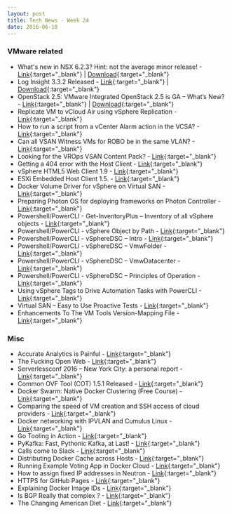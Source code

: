 ```yaml
---
layout: post
title: Tech News - Week 24
date: 2016-06-10
---
```


### VMware related

* What's new in NSX 6.2.3? Hint: not the average minor release! -
  [Link](http://cloudmaniac.net/whats-new-in-nsx-for-vsphere-6-2-3/){:target="_blank"} |
  [Download](https://t.co/Y4M5BRxMQF){:target="_blank"}
* Log Insight 3.3.2 Released -
  [Link](https://t.co/Ci5hbz2bYA){:target="_blank"} |
  [Download](https://t.co/XoMJVdoLzo){:target="_blank"}
* OpenStack 2.5: VMware Integrated OpenStack 2.5 is GA – What’s New? -
  [Link](http://blogs.vmware.com/openstack/vmware-integrated-openstack-2-5-is-ga-whats-new/){:target="_blank"} |
  [Download](https://my.vmware.com/group/vmware/details?downloadGroup=VIO_2-5&productId=587&rPId=11148){:target="_blank"}
* Replicate VM to vCloud Air using vSphere Replication -
  [Link](https://alexhunt86.wordpress.com/2016/06/03/replicate-vm-to-vcloud-air-using-vsphere-replication/){:target="_blank"}
* How to run a script from a vCenter Alarm action in the VCSA? -
  [Link](http://www.virtuallyghetto.com/2016/06/how-to-run-a-script-from-a-vcenter-alarm-action-in-the-vcsa.html){:target="_blank"}
* Can all VSAN Witness VMs for ROBO be in the same VLAN? -
  [Link](http://www.yellow-bricks.com/2016/06/09/can-vsan-witness-vms-robo-vlan/){:target="_blank"}
* Looking for the VROps VSAN Content Pack? -
  [Link](http://www.yellow-bricks.com/2016/06/07/looking-vrops-vsan-content-pack/){:target="_blank"}
* Getting a 404 error with the Host Client -
  [Link](http://www.yellow-bricks.com/2016/06/10/getting-404-error-host-client/){:target="_blank"}
* vSphere HTML5 Web Client 1.9 -
  [Link](https://labs.vmware.com/flings/vsphere-html5-web-client#changelog){:target="_blank"}
* ESXi Embedded Host Client 1.5. -
  [Link](https://labs.vmware.com/flings/esxi-embedded-host-client#changelog){:target="_blank"}
* Docker Volume Driver for vSphere on Virtual SAN -
  [Link](http://cormachogan.com/2016/06/09/docker-volume-driver-vsphere-virtual-san-vsan/){:target="_blank"}
* Preparing Photon OS for deploying frameworks on Photon Controller  -
  [Link](http://cormachogan.com/2016/06/08/preparing-photon-os-deploying-on-photon-controller/){:target="_blank"}
* Powershell/PowerCLI - Get-InventoryPlus – Inventory of all vSphere objects -
  [Link](http://www.lucd.info/2016/06/03/get-inventoryplus-inventory-all-vsphere-objects/){:target="_blank"}
* Powershell/PowerCLI - vSphere Object by Path -
  [Link](http://www.lucd.info/2016/06/03/vsphere-object-path/){:target="_blank"}
* Powershell/PowerCLI - vSphereDSC – Intro -
  [Link](http://www.lucd.info/2016/06/04/vspheredsc-intro/){:target="_blank"}
* Powershell/PowerCLI - vSphereDSC – VmwFolder -
  [Link](http://www.lucd.info/2016/06/05/vspheredsc-vmwfolder/){:target="_blank"}
* Powershell/PowerCLI - vSphereDSC – VmwDatacenter -
  [Link](http://www.lucd.info/2016/06/06/vspheredsc-vmwdatacenter/){:target="_blank"}
* Powershell/PowerCLI - vSphereDSC – Principles of Operation -
  [Link](http://www.lucd.info/2016/06/07/vspheredsc-principles-operation/){:target="_blank"}
* Using vSphere Tags to Drive Automation Tasks with PowerCLI -
  [Link](http://wahlnetwork.com/2016/06/08/vsphere-tags-powercli/){:target="_blank"}
* Virtual SAN – Easy to Use Proactive Tests -
  [Link](http://www.mrvsan.com/virtual-san-easy-use-proactive-tests/){:target="_blank"}
* Enhancements To The VM Tools Version-Mapping File -
  [Link](http://blogs.vmware.com/vsphere/2016/06/enhancements-to-the-vm-tools-version-mapping-file.html){:target="_blank"}

### Misc

* Accurate Analytics is Painful -
  [Link](https://www.baekdal.com/insights/accurate-analytics-is-painful/){:target="_blank"}
* The Fucking Open Web -
  [Link](https://hueniverse.com/2016/06/08/the-fucking-open-web/){:target="_blank"}
* Serverlessconf 2016 – New York City: a personal report -
  [Link](http://www.it20.info/2016/06/serverlessconf-2016-new-york-city-a-personal-report/){:target="_blank"}
* Common OVF Tool (COT) 1.5.1 Released -
  [Link](https://github.com/glennmatthews/cot#common-ovf-tool-cot){:target="_blank"}
* Docker Swarm: Native Docker Clustering (Free Course) -
  [Link](https://www.pluralsight.com/courses/docker-swarm-native-docker-clustering){:target="_blank"}
* Comparing the speed of VM creation and SSH access of cloud providers -
  [Link](http://blog.cloud66.com/part-2-comparing-the-speed-of-vm-creation-and-ssh-access-on-aws-digitalocean-linode-vexxhost-google-cloud-rackspace-packet-cloud-a-and-microsoft-azure/){:target="_blank"}
* Docker networking with IPVLAN and Cumulus Linux -
  [Link](http://blog.sflow.com/2016/06/docker-networking-with-ipvlan-and.html){:target="_blank"}
* Go Tooling in Action -
  [Link](https://medium.com/google-cloud/go-tooling-in-action-eca6882ff3bc#.qlmz721ot){:target="_blank"}
* PyKafka: Fast, Pythonic Kafka, at Last! -
  [Link](http://blog.parsely.com/post/3886/pykafka-now/){:target="_blank"}
* Calls come to Slack -
  [Link](https://slackhq.com/calls-come-to-slack-ad333ce98acf#.oaq62fwf0){:target="_blank"}
* Distributing Docker Cache across Hosts -
  [Link](http://blog.runnable.com/post/145362675491/distributing-docker-cache-across-hosts){:target="_blank"}
* Running Example Voting App in Docker Cloud -
  [Link](http://sirile.github.io/2016/06/08/running-example-voting-app-in-docker-cloud.html){:target="_blank"}
* How to assign fixed IP addresses in Neutron -
  [Link](http://blog.jreypo.io/openstack/networking/how-to-assign-fixed-ip-addresses-in-neutron/){:target="_blank"}
* HTTPS for GitHub Pages -
  [Link](https://github.com/blog/2186-https-for-github-pages){:target="_blank"}
* Explaining Docker Image IDs -
  [Link](http://www.windsock.io/explaining-docker-image-ids/){:target="_blank"}
* Is BGP Really that complex ? -
  [Link](http://blog.ipspace.net/2016/06/is-bgp-really-that-complex.html){:target="_blank"}
* The Changing American Diet -
  [Link](http://flowingdata.com/2016/05/17/the-changing-american-diet/){:target="_blank"}
